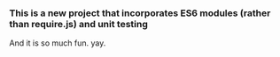 ### This is a new project that incorporates ES6 modules (rather than require.js) and unit testing

And it is so much fun. yay. 